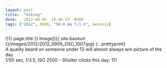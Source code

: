 ```yaml
---
layout: post
title:  "Viking"
date:   2012-09-05  18:46:23 -0600
tags: ["2012", D800, "50.0 mm f/1.4", Genesis]
---
```

![{{ page.title }} Image]({{ site.baseurl }}/images/2012/2012_0905_DSC_1007.jpg)
{: .prettyprint}  
A quality beard on someone under 13 will almost always win picture of the day  
1/50 sec, f/3.5, ISO 2500 - Shutter clicks this day: 111
